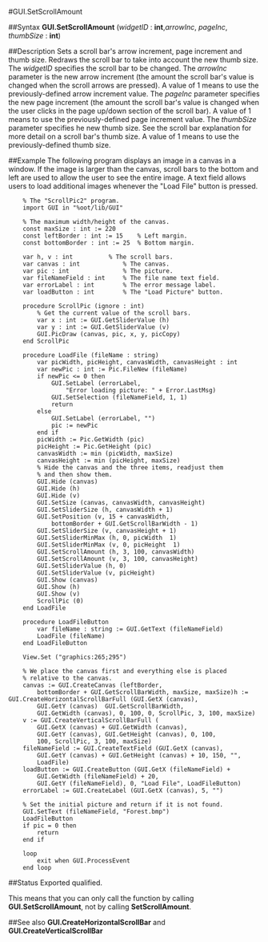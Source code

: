 
#GUI.SetScrollAmount

##Syntax
**GUI.SetScrollAmount** (_widgetID_ : **int**,_arrowInc_, _pageInc_, _thumbSize_ : **int**)


##Description
Sets a scroll bar's arrow increment, page increment and thumb size. Redraws the scroll bar to take into account the new thumb size. The _widgetID_ specifies the scroll bar to be changed. The _arrowInc_ parameter is the new arrow increment (the amount the scroll bar's value is changed when the scroll arrows are pressed). A value of 1 means to use the previously-defined arrow increment value. The _pageInc_ parameter specifies the new page increment (the amount the scroll bar's value is changed when the user clicks in the page up/down section of the scroll bar). A value of 1 means to use the previously-defined page increment value. The _thumbSize_ parameter specifies he new thumb size. See the scroll bar explanation for more detail on a scroll bar's thumb size. A value of 1 means to use the previously-defined thumb size.


##Example
The following program displays an image in a canvas in a window. If the image is larger than the canvas, scroll bars to the bottom and left are used to allow the user to see the entire image. A text field allows users to load additional images whenever the "Load File" button is pressed.

        % The "ScrollPic2" program.
        import GUI in "%oot/lib/GUI"
        
        % The maximum width/height of the canvas.
        const maxSize : int := 220 
        const leftBorder : int := 15    % Left margin.
        const bottomBorder : int := 25  % Bottom margin.
        
        var h, v : int          % The scroll bars.
        var canvas : int            % The canvas.
        var pic : int               % The picture.
        var fileNameField : int     % The file name text field.
        var errorLabel : int        % The error message label.
        var loadButton : int        % The "Load Picture" button.
        
        procedure ScrollPic (ignore : int)
            % Get the current value of the scroll bars.
            var x : int := GUI.GetSliderValue (h)
            var y : int := GUI.GetSliderValue (v)
            GUI.PicDraw (canvas, pic, x, y, picCopy)
        end ScrollPic
        
        procedure LoadFile (fileName : string)
            var picWidth, picHeight, canvasWidth, canvasHeight : int
            var newPic : int := Pic.FileNew (fileName)
            if newPic <= 0 then
                GUI.SetLabel (errorLabel, 
                    "Error loading picture: " + Error.LastMsg)
                GUI.SetSelection (fileNameField, 1, 1)
                return
            else
                GUI.SetLabel (errorLabel, "")
                pic := newPic
            end if
            picWidth := Pic.GetWidth (pic)
            picHeight := Pic.GetHeight (pic)
            canvasWidth := min (picWidth, maxSize)
            canvasHeight := min (picHeight, maxSize)
            % Hide the canvas and the three items, readjust them 
            % and then show them.
            GUI.Hide (canvas)
            GUI.Hide (h)
            GUI.Hide (v)
            GUI.SetSize (canvas, canvasWidth, canvasHeight)
            GUI.SetSliderSize (h, canvasWidth + 1)
            GUI.SetPosition (v, 15 + canvasWidth,
                bottomBorder + GUI.GetScrollBarWidth - 1)
            GUI.SetSliderSize (v, canvasHeight + 1)
            GUI.SetSliderMinMax (h, 0, picWidth  1)
            GUI.SetSliderMinMax (v, 0, picHeight  1)
            GUI.SetScrollAmount (h, 3, 100, canvasWidth)
            GUI.SetScrollAmount (v, 3, 100, canvasHeight)
            GUI.SetSliderValue (h, 0)
            GUI.SetSliderValue (v, picHeight)
            GUI.Show (canvas)
            GUI.Show (h)
            GUI.Show (v)
            ScrollPic (0)
        end LoadFile
        
        procedure LoadFileButton
            var fileName : string := GUI.GetText (fileNameField)
            LoadFile (fileName)
        end LoadFileButton
        
        View.Set ("graphics:265;295")
        
        % We place the canvas first and everything else is placed 
        % relative to the canvas.
        canvas := GUI.CreateCanvas (leftBorder, 
            bottomBorder + GUI.GetScrollBarWidth, maxSize, maxSize)h := GUI.CreateHorizontalScrollBarFull (GUI.GetX (canvas),
            GUI.GetY (canvas)  GUI.GetScrollBarWidth,
            GUI.GetWidth (canvas), 0, 100, 0, ScrollPic, 3, 100, maxSize)
        v := GUI.CreateVerticalScrollBarFull (
            GUI.GetX (canvas) + GUI.GetWidth (canvas),
            GUI.GetY (canvas), GUI.GetHeight (canvas), 0, 100,
            100, ScrollPic, 3, 100, maxSize)
        fileNameField := GUI.CreateTextField (GUI.GetX (canvas),
            GUI.GetY (canvas) + GUI.GetHeight (canvas) + 10, 150, "", 
            LoadFile)
        loadButton := GUI.CreateButton (GUI.GetX (fileNameField) +
            GUI.GetWidth (fileNameField) + 20, 
            GUI.GetY (fileNameField), 0, "Load File", LoadFileButton)
        errorLabel := GUI.CreateLabel (GUI.GetX (canvas), 5, "")
        
        % Set the initial picture and return if it is not found.
        GUI.SetText (fileNameField, "Forest.bmp")
        LoadFileButton
        if pic = 0 then
            return
        end if
        
        loop
            exit when GUI.ProcessEvent
        end loop
        
        
##Status
Exported qualified.

This means that you can only call the function by calling **GUI.SetScrollAmount**, not by calling **SetScrollAmount**.


##See also
**GUI.CreateHorizontalScrollBar** and **GUI.CreateVerticalScrollBar**

